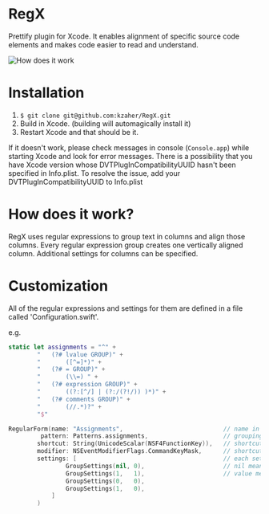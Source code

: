 RegX
====

Prettify plugin for Xcode. It enables alignment of specific source code elements and makes code easier to read and understand.

![How does it work](/../content/images/demo.gif?raw=true "How does it work?")

# Installation

1. `$ git clone git@github.com:kzaher/RegX.git`
2. Build in Xcode. (building will automagically install it)
3. Restart Xcode and that should be it.

If it doesn't work, please check messages in console (`Console.app`) while starting Xcode and look for error messages. There is a possibility that you have Xcode version whose DVTPlugInCompatibilityUUID hasn't been specified in Info.plist. To resolve the issue, add your DVTPlugInCompatibilityUUID to Info.plist

# How does it work?

RegX uses regular expressions to group text in columns and align those columns.
Every regular expression group creates one vertically aligned column.
Additional settings for columns can be specified.

# Customization

All of the regular expressions and settings for them are defined in a file called 'Configuration.swift'.

e.g.

```swift
static let assignments = "^" +
        "   (?# lvalue GROUP)" +
        "       ([^=]*)" +
        "   (?# = GROUP)" +
        "       (\\=) " +
        "   (?# expression GROUP)" +
        "       ((?:[^/] | (?:/(?!/)) )*)" +
        "   (?# comments GROUP)" +
        "       (//.*)?" +
        "$"
```

```swift
RegularForm(name: "Assignments",                            // name in Edit -> RegX menu
         pattern: Patterns.assignments,                     // grouping regular expression
        shortcut: String(UnicodeScalar(NSF4FunctionKey)),   // shortcut key
        modifier: NSEventModifierFlags.CommandKeyMask,      // shortcut modifier
        settings: [                                         // each setting controls start and end padding
                GroupSettings(nil, 0),                      // nil means keep existing padding
                GroupSettings(1,   1),                      // value means ensure padding
                GroupSettings(0,   0),
                GroupSettings(1,   0),
            ]
        )
```
